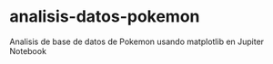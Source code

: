 # analisis-datos-pokemon
Analisis de base de datos de Pokemon usando matplotlib en Jupiter Notebook
